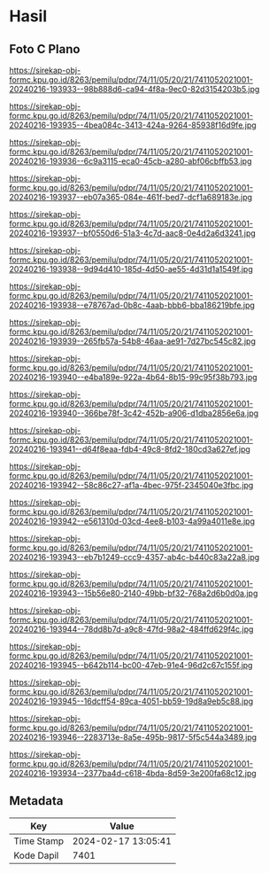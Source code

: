 # Hasil

## Foto C Plano

https://sirekap-obj-formc.kpu.go.id/8263/pemilu/pdpr/74/11/05/20/21/7411052021001-20240216-193933--98b888d6-ca94-4f8a-9ec0-82d3154203b5.jpg

https://sirekap-obj-formc.kpu.go.id/8263/pemilu/pdpr/74/11/05/20/21/7411052021001-20240216-193935--4bea084c-3413-424a-9264-85938f16d9fe.jpg

https://sirekap-obj-formc.kpu.go.id/8263/pemilu/pdpr/74/11/05/20/21/7411052021001-20240216-193936--6c9a3115-eca0-45cb-a280-abf06cbffb53.jpg

https://sirekap-obj-formc.kpu.go.id/8263/pemilu/pdpr/74/11/05/20/21/7411052021001-20240216-193937--eb07a365-084e-461f-bed7-dcf1a689183e.jpg

https://sirekap-obj-formc.kpu.go.id/8263/pemilu/pdpr/74/11/05/20/21/7411052021001-20240216-193937--bf0550d6-51a3-4c7d-aac8-0e4d2a6d3241.jpg

https://sirekap-obj-formc.kpu.go.id/8263/pemilu/pdpr/74/11/05/20/21/7411052021001-20240216-193938--9d94d410-185d-4d50-ae55-4d31d1a1549f.jpg

https://sirekap-obj-formc.kpu.go.id/8263/pemilu/pdpr/74/11/05/20/21/7411052021001-20240216-193938--e78767ad-0b8c-4aab-bbb6-bba186219bfe.jpg

https://sirekap-obj-formc.kpu.go.id/8263/pemilu/pdpr/74/11/05/20/21/7411052021001-20240216-193939--265fb57a-54b8-46aa-ae91-7d27bc545c82.jpg

https://sirekap-obj-formc.kpu.go.id/8263/pemilu/pdpr/74/11/05/20/21/7411052021001-20240216-193940--e4ba189e-922a-4b64-8b15-99c95f38b793.jpg

https://sirekap-obj-formc.kpu.go.id/8263/pemilu/pdpr/74/11/05/20/21/7411052021001-20240216-193940--366be78f-3c42-452b-a906-d1dba2856e6a.jpg

https://sirekap-obj-formc.kpu.go.id/8263/pemilu/pdpr/74/11/05/20/21/7411052021001-20240216-193941--d64f8eaa-fdb4-49c8-8fd2-180cd3a627ef.jpg

https://sirekap-obj-formc.kpu.go.id/8263/pemilu/pdpr/74/11/05/20/21/7411052021001-20240216-193942--58c86c27-af1a-4bec-975f-2345040e3fbc.jpg

https://sirekap-obj-formc.kpu.go.id/8263/pemilu/pdpr/74/11/05/20/21/7411052021001-20240216-193942--e561310d-03cd-4ee8-b103-4a99a4011e8e.jpg

https://sirekap-obj-formc.kpu.go.id/8263/pemilu/pdpr/74/11/05/20/21/7411052021001-20240216-193943--eb7b1249-ccc9-4357-ab4c-b440c83a22a8.jpg

https://sirekap-obj-formc.kpu.go.id/8263/pemilu/pdpr/74/11/05/20/21/7411052021001-20240216-193943--15b56e80-2140-49bb-bf32-768a2d6b0d0a.jpg

https://sirekap-obj-formc.kpu.go.id/8263/pemilu/pdpr/74/11/05/20/21/7411052021001-20240216-193944--78dd8b7d-a9c8-47fd-98a2-484ffd629f4c.jpg

https://sirekap-obj-formc.kpu.go.id/8263/pemilu/pdpr/74/11/05/20/21/7411052021001-20240216-193945--b642b114-bc00-47eb-91e4-96d2c67c155f.jpg

https://sirekap-obj-formc.kpu.go.id/8263/pemilu/pdpr/74/11/05/20/21/7411052021001-20240216-193945--16dcff54-89ca-4051-bb59-19d8a9eb5c88.jpg

https://sirekap-obj-formc.kpu.go.id/8263/pemilu/pdpr/74/11/05/20/21/7411052021001-20240216-193946--2283713e-8a5e-495b-9817-5f5c544a3489.jpg

https://sirekap-obj-formc.kpu.go.id/8263/pemilu/pdpr/74/11/05/20/21/7411052021001-20240216-193934--2377ba4d-c618-4bda-8d59-3e200fa68c12.jpg


## Metadata

| Key        | Value               |
| ---------- | ------------------- |
| Time Stamp | 2024-02-17 13:05:41 |
| Kode Dapil | 7401                |



